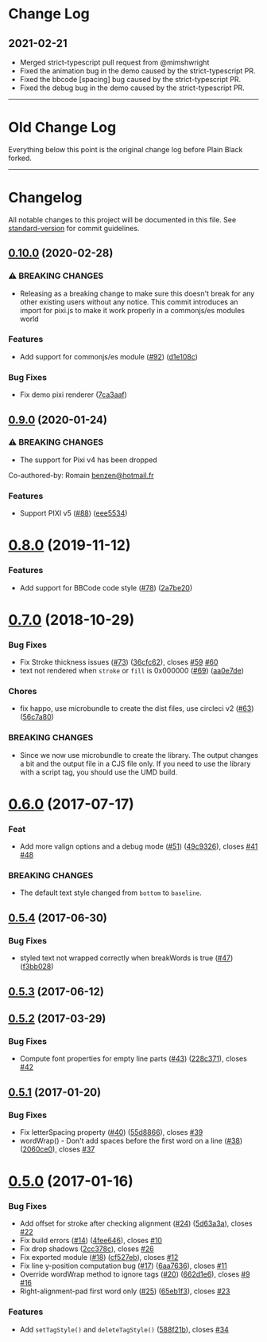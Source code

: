 # Change Log

## 2021-02-21

* Merged strict-typescript pull request from @mimshwright
* Fixed the animation bug in the demo caused by the strict-typescript PR.
* Fixed the bbcode [spacing] bug caused by the strict-typescript PR.
* Fixed the debug bug in the demo caused by the strict-typescript PR.



---

# Old Change Log

Everything below this point is the original change log before Plain Black forked.

---

# Changelog

All notable changes to this project will be documented in this file. See [standard-version](https://github.com/conventional-changelog/standard-version) for commit guidelines.

## [0.10.0](https://github.com/tleunen/pixi-multistyle-text/compare/v0.9.0...v0.10.0) (2020-02-28)


### ⚠ BREAKING CHANGES

* Releasing as a breaking change to make sure this doesn't break for any other existing users without any notice. This commit introduces an import for pixi.js to make it work properly in a commonjs/es modules world

### Features

* Add support for commonjs/es module ([#92](https://github.com/tleunen/pixi-multistyle-text/issues/92)) ([d1e108c](https://github.com/tleunen/pixi-multistyle-text/commit/d1e108c6c3bf55a883f5be79cee58823fec21274))


### Bug Fixes

* Fix demo pixi renderer ([7ca3aaf](https://github.com/tleunen/pixi-multistyle-text/commit/7ca3aaf11fa20ef242074da1940b119d30c2e0f8))

## [0.9.0](https://github.com/tleunen/pixi-multistyle-text/compare/v0.8.0...v0.9.0) (2020-01-24)


### ⚠ BREAKING CHANGES

* The support for Pixi v4 has been dropped

Co-authored-by: Romain <benzen@hotmail.fr>

### Features

* Support PIXI v5 ([#88](https://github.com/tleunen/pixi-multistyle-text/issues/88)) ([eee5534](https://github.com/tleunen/pixi-multistyle-text/commit/eee5534b268b2c4ad6d2cb4dba8fb61ba7f9d22f))

<a name="0.8.0"></a>
# [0.8.0](https://github.com/tleunen/pixi-multistyle-text/compare/v0.7.0...v0.8.0) (2019-11-12)


### Features

* Add support for BBCode code style ([#78](https://github.com/tleunen/pixi-multistyle-text/issues/78)) ([2a7be20](https://github.com/tleunen/pixi-multistyle-text/commit/2a7be20))



<a name="0.7.0"></a>
# [0.7.0](https://github.com/tleunen/pixi-multistyle-text/compare/v0.6.0...v0.7.0) (2018-10-29)


### Bug Fixes

* Fix Stroke thickness issues ([#73](https://github.com/tleunen/pixi-multistyle-text/issues/73)) ([36cfc62](https://github.com/tleunen/pixi-multistyle-text/commit/36cfc62)), closes [#59](https://github.com/tleunen/pixi-multistyle-text/issues/59) [#60](https://github.com/tleunen/pixi-multistyle-text/issues/60)
* text not rendered when `stroke` or `fill` is 0x000000 ([#69](https://github.com/tleunen/pixi-multistyle-text/issues/69)) ([aa0e7de](https://github.com/tleunen/pixi-multistyle-text/commit/aa0e7de))


### Chores

* fix happo, use microbundle to create the dist files, use circleci v2 ([#63](https://github.com/tleunen/pixi-multistyle-text/issues/63)) ([56c7a80](https://github.com/tleunen/pixi-multistyle-text/commit/56c7a80))


### BREAKING CHANGES

* Since we now use microbundle to create the library. The output changes a bit and the output file in a CJS file only. If you need to use the library with a script tag, you should use the UMD build.



<a name="0.6.0"></a>
# [0.6.0](https://github.com/tleunen/pixi-multistyle-text/compare/v0.5.4...v0.6.0) (2017-07-17)


### Feat

* Add more valign options and a debug mode ([#51](https://github.com/tleunen/pixi-multistyle-text/issues/51)) ([49c9326](https://github.com/tleunen/pixi-multistyle-text/commit/49c9326)), closes [#41](https://github.com/tleunen/pixi-multistyle-text/issues/41) [#48](https://github.com/tleunen/pixi-multistyle-text/issues/48)


### BREAKING CHANGES

* The default text style changed from `bottom` to `baseline`.



<a name="0.5.4"></a>
## [0.5.4](https://github.com/tleunen/pixi-multistyle-text/compare/v0.5.3...v0.5.4) (2017-06-30)


### Bug Fixes

* styled text not wrapped correctly when breakWords is true ([#47](https://github.com/tleunen/pixi-multistyle-text/issues/47)) ([f3bb028](https://github.com/tleunen/pixi-multistyle-text/commit/f3bb028))



<a name="0.5.3"></a>
## [0.5.3](https://github.com/tleunen/pixi-multistyle-text/compare/v0.5.2...v0.5.3) (2017-06-12)



<a name="0.5.2"></a>
## [0.5.2](https://github.com/tleunen/pixi-multistyle-text/compare/v0.5.1...v0.5.2) (2017-03-29)


### Bug Fixes

* Compute font properties for empty line parts ([#43](https://github.com/tleunen/pixi-multistyle-text/issues/43)) ([228c371](https://github.com/tleunen/pixi-multistyle-text/commit/228c371)), closes [#42](https://github.com/tleunen/pixi-multistyle-text/issues/42)



<a name="0.5.1"></a>
## [0.5.1](https://github.com/tleunen/pixi-multistyle-text/compare/v0.5.0...v0.5.1) (2017-01-20)


### Bug Fixes

* Fix letterSpacing property ([#40](https://github.com/tleunen/pixi-multistyle-text/issues/40)) ([55d8866](https://github.com/tleunen/pixi-multistyle-text/commit/55d8866)), closes [#39](https://github.com/tleunen/pixi-multistyle-text/issues/39)
* wordWrap() - Don't add spaces before the first word on a line ([#38](https://github.com/tleunen/pixi-multistyle-text/issues/38)) ([2060ce0](https://github.com/tleunen/pixi-multistyle-text/commit/2060ce0)), closes [#37](https://github.com/tleunen/pixi-multistyle-text/issues/37)



<a name="0.5.0"></a>
# [0.5.0](https://github.com/tleunen/pixi-multistyle-text/compare/v0.4.0...v0.5.0) (2017-01-16)


### Bug Fixes

* Add offset for stroke after checking alignment ([#24](https://github.com/tleunen/pixi-multistyle-text/issues/24)) ([5d63a3a](https://github.com/tleunen/pixi-multistyle-text/commit/5d63a3a)), closes [#22](https://github.com/tleunen/pixi-multistyle-text/issues/22)
* Fix build errors ([#14](https://github.com/tleunen/pixi-multistyle-text/issues/14)) ([4fee646](https://github.com/tleunen/pixi-multistyle-text/commit/4fee646)), closes [#10](https://github.com/tleunen/pixi-multistyle-text/issues/10)
* Fix drop shadows ([2cc378c](https://github.com/tleunen/pixi-multistyle-text/commit/2cc378c)), closes [#26](https://github.com/tleunen/pixi-multistyle-text/issues/26)
* Fix exported module ([#18](https://github.com/tleunen/pixi-multistyle-text/issues/18)) ([cf527eb](https://github.com/tleunen/pixi-multistyle-text/commit/cf527eb)), closes [#12](https://github.com/tleunen/pixi-multistyle-text/issues/12)
* Fix line y-position computation bug ([#17](https://github.com/tleunen/pixi-multistyle-text/issues/17)) ([6aa7636](https://github.com/tleunen/pixi-multistyle-text/commit/6aa7636)), closes [#11](https://github.com/tleunen/pixi-multistyle-text/issues/11)
* Override wordWrap method to ignore tags ([#20](https://github.com/tleunen/pixi-multistyle-text/issues/20)) ([662d1e6](https://github.com/tleunen/pixi-multistyle-text/commit/662d1e6)), closes [#9](https://github.com/tleunen/pixi-multistyle-text/issues/9) [#16](https://github.com/tleunen/pixi-multistyle-text/issues/16)
* Right-alignment-pad first word only ([#25](https://github.com/tleunen/pixi-multistyle-text/issues/25)) ([65eb1f3](https://github.com/tleunen/pixi-multistyle-text/commit/65eb1f3)), closes [#23](https://github.com/tleunen/pixi-multistyle-text/issues/23)


### Features

* Add `setTagStyle()` and `deleteTagStyle()` ([588f21b](https://github.com/tleunen/pixi-multistyle-text/commit/588f21b)), closes [#34](https://github.com/tleunen/pixi-multistyle-text/issues/34)
